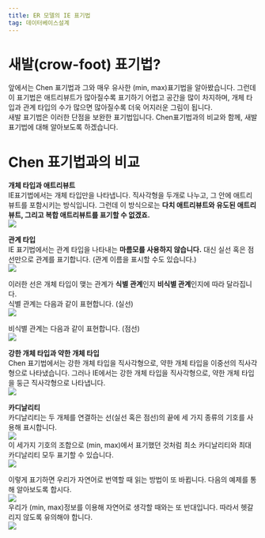```yaml
---
title: ER 모델의 IE 표기법
tag: 데이터베이스설계
---
```


# 새발(crow-foot) 표기법?
앞에서는 Chen 표기법과 그와 매우 유사한 (min, max)표기법을 알아봤습니다. 그런데 이 표기법은 애트리뷰트가 많아질수록 표기하기 어렵고 공간을 많이 차지하며, 개체 타입과 관계 타입의 수가 많으면 많아질수록 더욱 어지러운 그림이 됩니다.     
새발 표기법은 이러한 단점을 보완한 표기법입니다. Chen표기법과의 비교와 함께, 새발 표기법에 대해 알아보도록 하겠습니다.

# Chen 표기법과의 비교
**개체 타입과 애트리뷰트**      
IE표기법에서는 개체 타입만을 나타냅니다. 직사각형을 두개로 나누고, 그 안에 애트리뷰트를 포함시키는 방식입니다. 그런데 이 방식으로는 **다치 애트리뷰트와 유도된 애트리뷰트, 그리고 복합 애트리뷰트를 표기할 수 없겠죠.**    
![](https://i.ibb.co/7z1zCq4/1.jpg)

**관계 타입**     
IE 표기법에서는 관계 타입을 나타내는 **마름모를 사용하지 않습니다.** 대신 실선 혹은 점선만으로 관계를 표기합니다. (관계 이름을 표시할 수도 있습니다.)   
![](https://i.ibb.co/r4sHHPN/2.jpg)

이러한 선은 개체 타입이 맺는 관계가 **식별 관계**인지 **비식별 관계**인지에 따라 달라집니다.    
식별 관계는 다음과 같이 표현합니다. (실선)    
![](https://i.ibb.co/wzV4vFb/3.jpg)

비식별 관계는 다음과 같이 표현합니다. (점선)    
![](https://i.ibb.co/TRFTy9P/4.jpg)

**강한 개체 타입과 약한 개체 타입**     
Chen 표기법에서는 강한 개체 타입을 직사각형으로, 약한 개체 타입을 이중선의 직사각형으로 나타냈습니다. 그러나 IE에서는 강한 개체 타입을 직사각형으로, 약한 개체 타입을 둥근 직사각형으로 나타냅니다.    
![](https://i.ibb.co/PhNpg1x/5.jpg)

**카디날리티**    
카디날리티는 두 개체를 연결하는 선(실선 혹은 점선)의 끝에 세 가지 종류의 기호를 사용해 표시합니다.    
![](https://i.ibb.co/hsgQghv/6.jpg)      
이 세가지 기호의 조합으로 (min, max)에서 표기했던 것처럼 최소 카디날리티와 최대 카디날리티 모두 표기할 수 있습니다.    
![](https://i.ibb.co/tMjkFrG/7.jpg)      

이렇게 표기하면 우리가 자연어로 번역할 때 읽는 방법이 또 바뀝니다. 다음의 예제를 통해 알아보도록 합시다.   
![](https://i.ibb.co/Sdx3ghX/8.jpg)     
우리가 (min, max)정보를 이용해 자연어로 생각할 때와는 또 반대입니다. 따라서 헷갈리지 않도록 유의해야 합니다.    
![](https://i.ibb.co/RDCGDXx/9.jpg)
